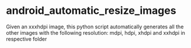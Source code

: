 # android_automatic_resize_images
Given an xxxhdpi image, this python script automatically generates all the other images with the following resolution: mdpi, hdpi, xhdpi and xxhdpi in respective folder
